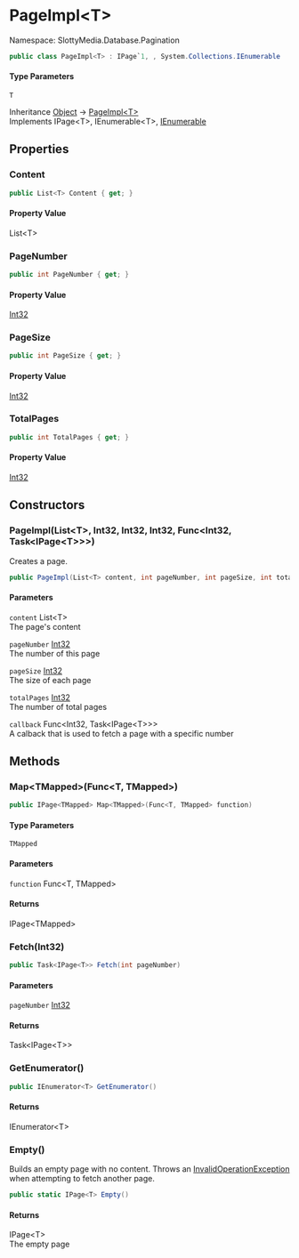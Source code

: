 # PageImpl&lt;T&gt;

Namespace: SlottyMedia.Database.Pagination

```csharp
public class PageImpl<T> : IPage`1, , System.Collections.IEnumerable
```

#### Type Parameters

`T`<br>

Inheritance [Object](https://docs.microsoft.com/en-us/dotnet/api/system.object) → [PageImpl&lt;T&gt;](./slottymedia.database.pagination.pageimpl-1.md)<br>
Implements IPage&lt;T&gt;, IEnumerable&lt;T&gt;, [IEnumerable](https://docs.microsoft.com/en-us/dotnet/api/system.collections.ienumerable)

## Properties

### **Content**

```csharp
public List<T> Content { get; }
```

#### Property Value

List&lt;T&gt;<br>

### **PageNumber**

```csharp
public int PageNumber { get; }
```

#### Property Value

[Int32](https://docs.microsoft.com/en-us/dotnet/api/system.int32)<br>

### **PageSize**

```csharp
public int PageSize { get; }
```

#### Property Value

[Int32](https://docs.microsoft.com/en-us/dotnet/api/system.int32)<br>

### **TotalPages**

```csharp
public int TotalPages { get; }
```

#### Property Value

[Int32](https://docs.microsoft.com/en-us/dotnet/api/system.int32)<br>

## Constructors

### **PageImpl(List&lt;T&gt;, Int32, Int32, Int32, Func&lt;Int32, Task&lt;IPage&lt;T&gt;&gt;&gt;)**

Creates a page.

```csharp
public PageImpl(List<T> content, int pageNumber, int pageSize, int totalPages, Func<int, Task<IPage<T>>> callback)
```

#### Parameters

`content` List&lt;T&gt;<br>
The page's content

`pageNumber` [Int32](https://docs.microsoft.com/en-us/dotnet/api/system.int32)<br>
The number of this page

`pageSize` [Int32](https://docs.microsoft.com/en-us/dotnet/api/system.int32)<br>
The size of each page

`totalPages` [Int32](https://docs.microsoft.com/en-us/dotnet/api/system.int32)<br>
The number of total pages

`callback` Func&lt;Int32, Task&lt;IPage&lt;T&gt;&gt;&gt;<br>
A calback that is used to fetch a page with a specific number

## Methods

### **Map&lt;TMapped&gt;(Func&lt;T, TMapped&gt;)**

```csharp
public IPage<TMapped> Map<TMapped>(Func<T, TMapped> function)
```

#### Type Parameters

`TMapped`<br>

#### Parameters

`function` Func&lt;T, TMapped&gt;<br>

#### Returns

IPage&lt;TMapped&gt;<br>

### **Fetch(Int32)**

```csharp
public Task<IPage<T>> Fetch(int pageNumber)
```

#### Parameters

`pageNumber` [Int32](https://docs.microsoft.com/en-us/dotnet/api/system.int32)<br>

#### Returns

Task&lt;IPage&lt;T&gt;&gt;<br>

### **GetEnumerator()**

```csharp
public IEnumerator<T> GetEnumerator()
```

#### Returns

IEnumerator&lt;T&gt;<br>

### **Empty()**

Builds an empty page with no content. Throws an [InvalidOperationException](https://docs.microsoft.com/en-us/dotnet/api/system.invalidoperationexception) when
 attempting to fetch another page.

```csharp
public static IPage<T> Empty()
```

#### Returns

IPage&lt;T&gt;<br>
The empty page
